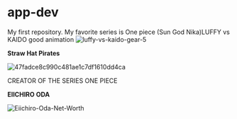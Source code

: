 # app-dev
My first repository.
My favorite series is One piece (Sun God Nika)LUFFY vs KAIDO good animation 
![luffy-vs-kaido-gear-5](https://github.com/Yunobabes/app-dev/assets/152374175/4bb098c8-ed13-466a-b9da-b7352f7b9dcf)

**Straw Hat Pirates**

![47fadce8c990c481ae1c7df1610dd4ca](https://github.com/Yunobabes/app-dev/assets/152374175/b7076cf6-4703-4eed-b53e-5afa360a70b3)

CREATOR OF THE SERIES ONE PIECE

**EIICHIRO ODA**

![Eiichiro-Oda-Net-Worth](https://github.com/Yunobabes/app-dev/assets/152374175/69424519-7838-4995-9287-82f65f051872)
